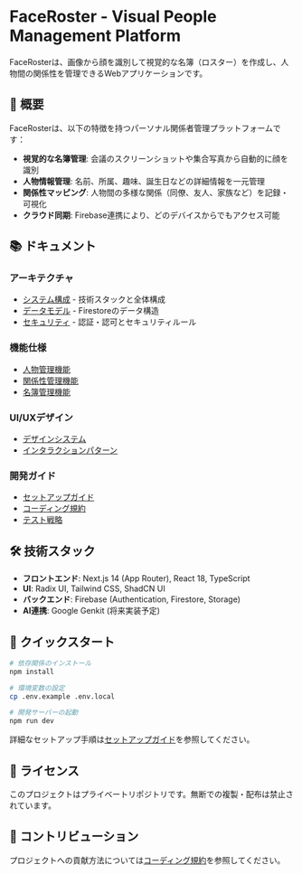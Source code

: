# FaceRoster - Visual People Management Platform

FaceRosterは、画像から顔を識別して視覚的な名簿（ロスター）を作成し、人物間の関係性を管理できるWebアプリケーションです。

## 🚀 概要

FaceRosterは、以下の特徴を持つパーソナル関係者管理プラットフォームです：

- **視覚的な名簿管理**: 会議のスクリーンショットや集合写真から自動的に顔を識別
- **人物情報管理**: 名前、所属、趣味、誕生日などの詳細情報を一元管理
- **関係性マッピング**: 人物間の多様な関係（同僚、友人、家族など）を記録・可視化
- **クラウド同期**: Firebase連携により、どのデバイスからでもアクセス可能

## 📚 ドキュメント

### アーキテクチャ
- [システム構成](docs/architecture/system-architecture.md) - 技術スタックと全体構成
- [データモデル](docs/architecture/data-model.md) - Firestoreのデータ構造
- [セキュリティ](docs/architecture/security.md) - 認証・認可とセキュリティルール

### 機能仕様
- [人物管理機能](docs/specifications/features/people-management.md)
- [関係性管理機能](docs/specifications/features/connection-management.md)
- [名簿管理機能](docs/specifications/features/roster-management.md)

### UI/UXデザイン
- [デザインシステム](docs/specifications/ui-ux/design-system.md)
- [インタラクションパターン](docs/specifications/ui-ux/interaction-patterns.md)

### 開発ガイド
- [セットアップガイド](docs/development/setup-guide.md)
- [コーディング規約](docs/development/coding-standards.md)
- [テスト戦略](docs/development/testing-strategy.md)

## 🛠️ 技術スタック

- **フロントエンド**: Next.js 14 (App Router), React 18, TypeScript
- **UI**: Radix UI, Tailwind CSS, ShadCN UI
- **バックエンド**: Firebase (Authentication, Firestore, Storage)
- **AI連携**: Google Genkit (将来実装予定)

## 🚦 クイックスタート

```bash
# 依存関係のインストール
npm install

# 環境変数の設定
cp .env.example .env.local

# 開発サーバーの起動
npm run dev
```

詳細なセットアップ手順は[セットアップガイド](docs/development/setup-guide.md)を参照してください。

## 📝 ライセンス

このプロジェクトはプライベートリポジトリです。無断での複製・配布は禁止されています。

## 🤝 コントリビューション

プロジェクトへの貢献方法については[コーディング規約](docs/development/coding-standards.md)を参照してください。
